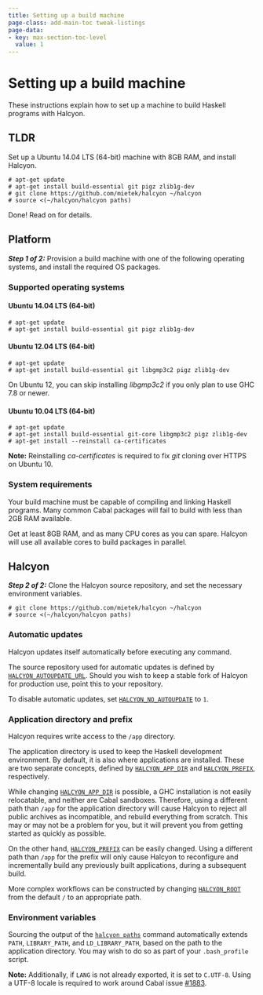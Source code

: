 ```yaml
---
title: Setting up a build machine
page-class: add-main-toc tweak-listings
page-data:
- key: max-section-toc-level
  value: 1
---
```



Setting up a build machine
==========================

These instructions explain how to set up a machine to build Haskell programs with Halcyon.

<nav id="main-toc"></nav>


TLDR
----

Set up a Ubuntu 14.04 LTS (64-bit) machine with 8GB RAM, and install Halcyon.

```
# apt-get update
# apt-get install build-essential git pigz zlib1g-dev
# git clone https://github.com/mietek/halcyon ~/halcyon
# source <(~/halcyon/halcyon paths)
```

Done!  Read on for details.


Platform
--------

**_Step 1 of 2:_**  Provision a build machine with one of the following operating systems, and install the required OS packages.


### Supported operating systems

#### Ubuntu 14.04 LTS (64-bit)

```
# apt-get update
# apt-get install build-essential git pigz zlib1g-dev
```


#### Ubuntu 12.04 LTS (64-bit)

```
# apt-get update
# apt-get install build-essential git libgmp3c2 pigz zlib1g-dev
```

On Ubuntu 12, you can skip installing _libgmp3c2_ if you only plan to use GHC 7.8 or newer.


#### Ubuntu 10.04 LTS (64-bit)

```
# apt-get update
# apt-get install build-essential git-core libgmp3c2 pigz zlib1g-dev
# apt-get install --reinstall ca-certificates
```

**Note:**  Reinstalling _ca-certificates_ is required to fix _git_ cloning over HTTPS on Ubuntu 10.


### System requirements

Your build machine must be capable of compiling and linking Haskell programs.  Many common Cabal packages will fail to build with less than 2GB RAM available.

Get at least 8GB RAM, and as many CPU cores as you can spare.  Halcyon will use all available cores to build packages in parallel.


Halcyon
-------

**_Step 2 of 2:_**  Clone the Halcyon source repository, and set the necessary environment variables.

```
# git clone https://github.com/mietek/halcyon ~/halcyon
# source <(~/halcyon/halcyon paths)
```


### Automatic updates

Halcyon updates itself automatically before executing any command.

The source repository used for automatic updates is defined by [`HALCYON_AUTOUPDATE_URL`](reference/#halcyon_autoupdate_url).  Should you wish to keep a stable fork of Halcyon for production use, point this to your repository.

To disable automatic updates, set [`HALCYON_NO_AUTOUPDATE`](reference/#halcyon_no_autoupdate) to `1`.


### Application directory and prefix

Halcyon requires write access to the `/app` directory.

The application directory is used to keep the Haskell development environment.  By default, it is also where applications are installed.  These are two separate concepts, defined by [`HALCYON_APP_DIR`](reference/#halcyon_app_dir) and [`HALCYON_PREFIX`](reference/#halcyon_prefix), respectively.

While changing [`HALCYON_APP_DIR`](reference/#halcyon_app_dir) is possible, a GHC installation is not easily relocatable, and neither are Cabal sandboxes.  Therefore, using a different path than `/app` for the application directory will cause Halcyon to reject all public archives as incompatible, and rebuild everything from scratch.  This may or may not be a problem for you, but it will prevent you from getting started as quickly as possible.

On the other hand, [`HALCYON_PREFIX`](reference/#halcyon_prefix) can be easily changed.  Using a different path than `/app` for the prefix will only cause Halcyon to reconfigure and incrementally build any previously built applications, during a subsequent build.

More complex workflows can be constructed by changing [`HALCYON_ROOT`](reference/#halcyon_root) from the default `/` to an appropriate path.


### Environment variables

Sourcing the output of the [`halcyon paths`](reference/#halcyon-paths) command automatically extends `PATH`, `LIBRARY_PATH`, and `LD_LIBRARY_PATH`, based on the path to the application directory.  You may wish to do so as part of your `.bash_profile` script.

**Note:**  Additionally, if `LANG` is not already exported, it is set to `C.UTF-8`.  Using a UTF-8 locale is required to work around Cabal issue [#1883](https://github.com/haskell/cabal/issues/1883).
